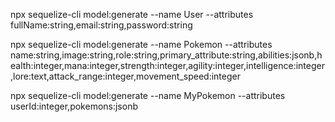 npx sequelize-cli model:generate --name User --attributes fullName:string,email:string,password:string

npx sequelize-cli model:generate --name Pokemon --attributes name:string,image:string,role:string,primary_attribute:string,abilities:jsonb,health:integer,mana:integer,strength:integer,agility:integer,intelligence:integer,lore:text,attack_range:integer,movement_speed:integer

npx sequelize-cli model:generate --name MyPokemon --attributes userId:integer,pokemons:jsonb
